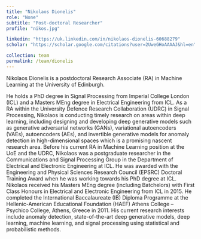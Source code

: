 ```yaml
---
title: "Nikolaos Dionelis"
role: "None"
subtitle: "Post-doctoral Researcher"
profile: "nikos.jpg"

linkedin: "https://uk.linkedin.com/in/nikolaos-dionelis-60688279"
scholar: "https://scholar.google.com/citations?user=2UweGHoAAAAJ&hl=en"

collection: team
permalink: /team/dionelis
---
```

Nikolaos Dionelis is a postdoctoral Research Associate (RA) in Machine Learning
at the University of Edinburgh.


He holds a PhD degree in Signal Processing from Imperial College London (ICL)
and a Masters MEng degree in Electrical Engineering from ICL. As a RA within the
University Defence Research Collaboration (UDRC) in Signal Processing, Nikolaos
is conducting timely research on areas within deep learning, including designing
and developing deep generative models such as generative adversarial networks
(GANs), variational autoencoders (VAEs), autoencoders (AEs), and invertible
generative models for anomaly detection in high-dimensional spaces which is a
promising nascent research area. Before his current RA in Machine Learning
position at the UoE and the UDRC, Nikolaos was a postgraduate researcher in the
Communications and Signal Processing Group in the Department of Electrical and
Electronic Engineering at ICL. He was awarded with the Engineering and Physical
Sciences Research Council (EPSRC) Doctoral Training Award when he was working
towards his PhD degree at ICL. Nikolaos received his Masters MEng degree
(including Batchelors) with First Class Honours in Electrical and Electronic
Engineering from ICL in 2015. He completed the International Baccalaureate (IB)
Diploma Programme at the Hellenic-American Educational Foundation (HAEF) Athens
College – Psychico College, Athens, Greece in 2011. His current research
interests include anomaly detection, state-of-the-art deep generative models,
deep learning, machine learning, and signal processing using statistical and
probabilistic methods.